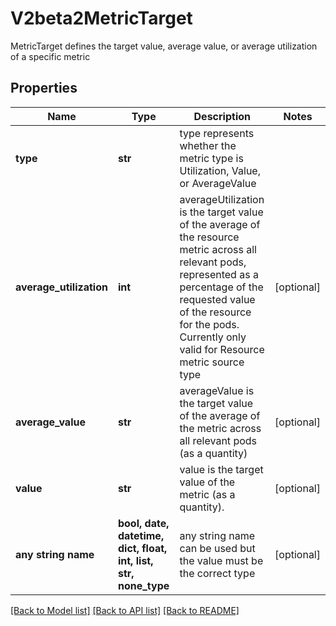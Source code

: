 # V2beta2MetricTarget

MetricTarget defines the target value, average value, or average utilization of a specific metric

## Properties
Name | Type | Description | Notes
------------ | ------------- | ------------- | -------------
**type** | **str** | type represents whether the metric type is Utilization, Value, or AverageValue | 
**average_utilization** | **int** | averageUtilization is the target value of the average of the resource metric across all relevant pods, represented as a percentage of the requested value of the resource for the pods. Currently only valid for Resource metric source type | [optional] 
**average_value** | **str** | averageValue is the target value of the average of the metric across all relevant pods (as a quantity) | [optional] 
**value** | **str** | value is the target value of the metric (as a quantity). | [optional] 
**any string name** | **bool, date, datetime, dict, float, int, list, str, none_type** | any string name can be used but the value must be the correct type | [optional]

[[Back to Model list]](../README.md#documentation-for-models) [[Back to API list]](../README.md#documentation-for-api-endpoints) [[Back to README]](../README.md)


